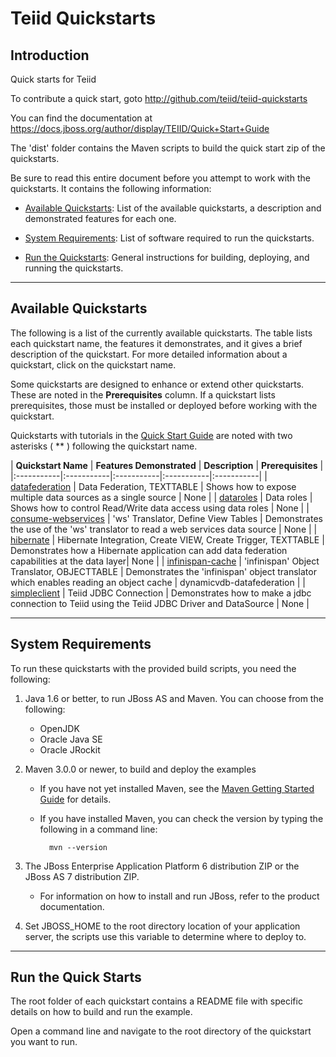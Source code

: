 Teiid Quickstarts
=================

Introduction
-------------------------

Quick starts for Teiid

To contribute a quick start, goto http://github.com/teiid/teiid-quickstarts

You can find the documentation at https://docs.jboss.org/author/display/TEIID/Quick+Start+Guide

The 'dist' folder contains the Maven scripts to build the quick start zip of the quickstarts.

Be sure to read this entire document before you attempt to work with the quickstarts. It contains the following information:

* [Available Quickstarts](#availableQuickstarts): List of the available quickstarts, a description and demonstrated features for each one.

* [System Requirements](#systemrequirements): List of software required to run the quickstarts.

* [Run the Quickstarts](#runningquickstarts): General instructions for building, deploying, and running the quickstarts.


-------------------
<a id="availableQuickstarts"></a>
Available Quickstarts 
---------------------

The following is a list of the currently available quickstarts. The table lists each quickstart name, the features it demonstrates, and it gives a brief description of the quickstart. For more detailed information about a quickstart, click on the quickstart name.

Some quickstarts are designed to enhance or extend other quickstarts. These are noted in the **Prerequisites** column. If a quickstart lists prerequisites, those must be installed or deployed before working with the quickstart.

Quickstarts with tutorials in the [Quick Start Guide](https://docs.jboss.org/author/display/TEIID/Quick+Start+Guide "Quick Start Guide") are noted with two asterisks ( ** ) following the quickstart name. 

| **Quickstart Name** | **Features Demonstrated** | **Description** | **Prerequisites** |
|:-----------|:-----------|:-----------|:-----------|:-----------|
| [datafederation](dynamicvdb-datafederation/README.md "data-federation") | Data Federation, TEXTTABLE | Shows how to expose multiple data sources as a single source | None |
| [dataroles](dynamicvdb-dataroles/README.md "data-roles") | Data roles | Shows how to control Read/Write data access using data roles | None |
| [consume-webservices](dynamicvdb-webservices-to-twitter/README.md "consume-webservices") | 'ws' Translator, Define View Tables | Demonstrates the use of the 'ws' translator to read a web services data source | None |
| [hibernate](hibernate-on-top-of-teiid/README.md "hibernate") | Hibernate Integration, Create VIEW, Create Trigger, TEXTTABLE | Demonstrates how a Hibernate application can add data federation capabilities at the data layer| None |
| [infinispan-cache](infinispan-local-cache/README.md "infinispan-cache") | 'infinispan' Object Translator, OBJECTTABLE | Demonstrates the 'infinispan' object translator which enables reading an object cache  | dynamicvdb-datafederation |
| [simpleclient](simpleclient/README.md "simpleclient") | Teiid JDBC Connection | Demonstrates how to make a jdbc connection to Teiid using the Teiid JDBC Driver and DataSource  | None |




-------------------
<a id="systemrequirements"></a>
System Requirements 
-------------------

To run these quickstarts with the provided build scripts, you need the following:

1. Java 1.6 or better, to run JBoss AS and Maven. You can choose from the following:
    * OpenJDK
    * Oracle Java SE
    * Oracle JRockit

2. Maven 3.0.0 or newer, to build and deploy the examples
    * If you have not yet installed Maven, see the [Maven Getting Started Guide](http://maven.apache.org/guides/getting-started/index.html) for details.
    * If you have installed Maven, you can check the version by typing the following in a command line:

            mvn --version 

3. The JBoss Enterprise Application Platform 6 distribution ZIP or the JBoss AS 7 distribution ZIP.
    * For information on how to install and run JBoss, refer to the product documentation.

4.  Set JBOSS_HOME to the root directory location of your application server, the scripts use this variable to
	determine where to deploy to.



------------------
<a id="runningquickstarts"></a>
Run the Quick Starts
------------------

The root folder of each quickstart contains a README file with specific details on how to build and run the example.

Open a command line and navigate to the root directory of the quickstart you want to run.
